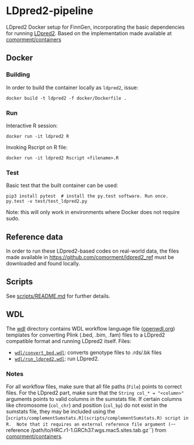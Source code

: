 # LDpred2-pipeline

LDpred2 Docker setup for FinnGen, incorporating the basic dependencies for running [LDpred2](https://privefl.github.io/bigsnpr/articles/LDpred2.html).
Based on the implementation made available at [comorment/containers](https://github.com/comorment/containers)

## Docker

### Building

In order to build the container locally as `ldpred2`, issue:

    docker build -t ldpred2 -f docker/Dockerfile .

### Run

Interactive R session:

    docker run -it ldpred2 R

Invoking Rscript on R file:

    docker run -it ldpred2 Rscript <filename>.R

### Test

Basic test that the built container can be used:

    pip3 install pytest  # install the py.test software. Run once.
    py.test -v test/test_ldpred2.py

Note: this will only work in environments where Docker does not require sudo.

## Reference data

In order to run these LDpred2-based codes on real-world data, the files made available in <https://github.com/comorment/ldpred2_ref> must be downloaded and found locally.

## Scripts

See [scripts/README.md](scripts/README.md) for further details.

## WDL

The [wdl](wdl) directory contains WDL workflow language file ([openwdl.org](https://openwdl.org)) templates for converting Plink (.bed, .bim, .fam) files to a LDpred2 compatible format and running LDpred2 itself.
Files:

- [``wdl/convert_bed.wdl``](wdl/convert_bed.wdl): converts genotype files to .rds/.bk files
- [``wdl/run_ldpred2.wdl``](wdl/run_ldpred2.wdl): run LDpred2.

### Notes

For all workflow files, make sure that all file paths (``File``) points to correct files.
For the LDpred2 part, make sure that the ``String col_* = "<column>"`` arguments points to valid columns in the sumstats file.
If certain columns like chromosome (``col_chr``) and position (``col_bp``) do not exist in the sumstats file, they may be included using the [``scripts/complementSumstats.R](scripts/complementSumstats.R) script in R. 
Note that it requires an external reference file argument (``--reference /path/to/HRC.r1-1.GRCh37.wgs.mac5.sites.tab.gz``) from [comorment/containers](https://github.com/comorment/containers/blob/main/reference/hrc/HRC.r1-1.GRCh37.wgs.mac5.sites.tab.gz).

